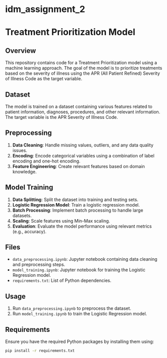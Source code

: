 # idm_assignment_2
# Treatment Prioritization Model

## Overview
This repository contains code for a Treatment Prioritization model using a machine learning approach. The goal of the model is to prioritize treatments based on the severity of illness using the APR (All Patient Refined) Severity of Illness Code as the target variable.

## Dataset
The model is trained on a dataset containing various features related to patient information, diagnoses, procedures, and other relevant information. The target variable is the APR Severity of Illness Code.

## Preprocessing
1. **Data Cleaning**: Handle missing values, outliers, and any data quality issues.
2. **Encoding**: Encode categorical variables using a combination of label encoding and one-hot encoding.
3. **Feature Engineering**: Create relevant features based on domain knowledge.

## Model Training
1. **Data Splitting**: Split the dataset into training and testing sets.
2. **Logistic Regression Model**: Train a logistic regression model.
3. **Batch Processing**: Implement batch processing to handle large datasets.
4. **Scaling**: Scale features using Min-Max scaling.
5. **Evaluation**: Evaluate the model performance using relevant metrics (e.g., accuracy).

## Files
- `data_preprocessing.ipynb`: Jupyter notebook containing data cleaning and preprocessing steps.
- `model_training.ipynb`: Jupyter notebook for training the Logistic Regression model.
- `requirements.txt`: List of Python dependencies.

## Usage
1. Run `data_preprocessing.ipynb` to preprocess the dataset.
2. Run `model_training.ipynb` to train the Logistic Regression model.

## Requirements
Ensure you have the required Python packages by installing them using:
```bash
pip install -r requirements.txt
